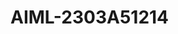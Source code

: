 # AIML-2303A51214
[lab 1]:https://github.com/2303A51214/AIML-2303A51214/blob/main/Untitled0.ipynb

[Lab 2 A*]:https://github.com/2303A51214/AIML-2303A51214/blob/main/Untitled1.ipynb
[lab 3 ]:https://github.com/2303A51214/AIML-2303A51214/blob/main/Untitled3.ipynb
[lab 5]:https://github.com/2303A51214/AIML-2303A51214/blob/main/Untitled3.ipynb
[lab 8]:https://github.com/2303A51214/AIML-2303A51214/blob/main/lab%208
